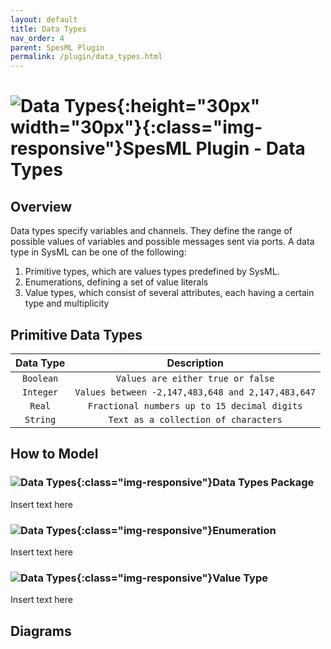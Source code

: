 ```yaml
---
layout: default
title: Data Types
nav_order: 4
parent: SpesML Plugin
permalink: /plugin/data_types.html
---
```


# ![Data Types ](/images/data_types/DataTypes.png){:height="30px" width="30px"}{:class="img-responsive"}SpesML Plugin - Data Types

## Overview

Data types specify variables and channels. 
They define the range of possible values of variables and possible messages sent via ports.
A data type in SysML can be one of the following:

1. Primitive types, which are values types predefined by SysML.
2. Enumerations, defining a set of value literals 
3. Value types, which consist of several attributes, each having a certain type and multiplicity

## Primitive Data Types

| Data Type | Description |
| :------: | :--------------: |
| `Boolean` | `Values are either true or false` | 
| `Integer` | `Values between -2,147,483,648 and 2,147,483,647` | 
| `Real` | `Fractional numbers up to 15 decimal digits` | 
| `String` | `Text as a collection of characters` | 

## How to Model
### ![Data Types](/images/data_types/DataTypes.png){:class="img-responsive"}Data Types Package
Insert text here
### ![Data Types](/images/data_types/enumeration.png){:class="img-responsive"}Enumeration
Insert text here
### ![Data Types](/images/data_types/value_type.png){:class="img-responsive"}Value Type
Insert text here

## Diagrams
